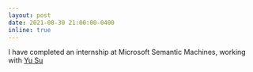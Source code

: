 ```yaml
---
layout: post
date: 2021-08-30 21:00:00-0400
inline: true
---
```


I have completed an internship at Microsoft Semantic Machines, working with [Yu Su](https://ysu1989.github.io/#teaching)
